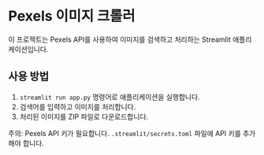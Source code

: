 # Pexels 이미지 크롤러

이 프로젝트는 Pexels API를 사용하여 이미지를 검색하고 처리하는 Streamlit 애플리케이션입니다.

## 사용 방법

1. `streamlit run app.py` 명령어로 애플리케이션을 실행합니다.
2. 검색어를 입력하고 이미지를 처리합니다.
3. 처리된 이미지를 ZIP 파일로 다운로드합니다.

주의: Pexels API 키가 필요합니다. `.streamlit/secrets.toml` 파일에 API 키를 추가해야 합니다.